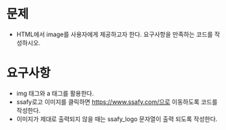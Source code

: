 # 문제
- HTML에서 image를 사용자에게 제공하고자 한다. 요구사항을 만족하는 코드를 작성하시오. 

# 요구사항
- img 태그와 a 태그를 활용한다.
- ssafy로고 이미지를 클릭하면 https://www.ssafy.com/으로 이동하도록 코드를 작성한다.
- 이미지가 제대로 출력되지 않을 때는 ssafy_logo 문자열이 출력 되도록 작성한다.